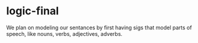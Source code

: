 # logic-final

We plan on modeling our sentances by first having sigs that model parts of speech, like nouns, verbs, adjectives, adverbs.
